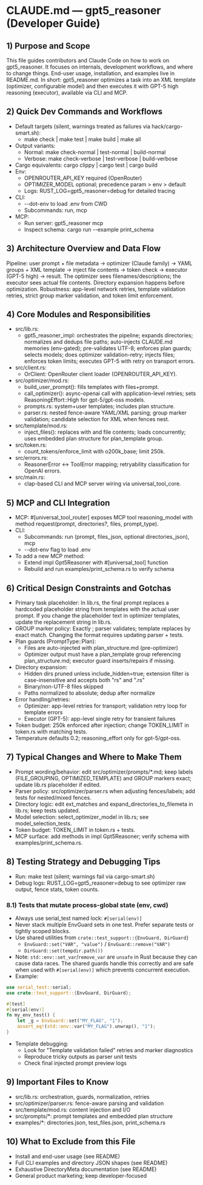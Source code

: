 # CLAUDE.md — gpt5_reasoner (Developer Guide)

## 1) Purpose and Scope
This file guides contributors and Claude Code on how to work on gpt5_reasoner. It focuses on internals, development workflows, and where to change things. End-user usage, installation, and examples live in README.md. In short: gpt5_reasoner optimizes a task into an XML template (optimizer, configurable model) and then executes it with GPT-5 high reasoning (executor), available via CLI and MCP.

## 2) Quick Dev Commands and Workflows
- Default targets (silent, warnings treated as failures via hack/cargo-smart.sh):
  - make check | make test | make build | make all
- Output variants:
  - Normal: make check-normal | test-normal | build-normal
  - Verbose: make check-verbose | test-verbose | build-verbose
- Cargo equivalents: cargo clippy | cargo test | cargo build
- Env:
  - OPENROUTER_API_KEY required (OpenRouter)
  - OPTIMIZER_MODEL optional; precedence param > env > default
  - Logs: RUST_LOG=gpt5_reasoner=debug for detailed tracing
- CLI:
  - --dot-env to load .env from CWD
  - Subcommands: run, mcp
- MCP:
  - Run server: gpt5_reasoner mcp
  - Inspect schema: cargo run --example print_schema

## 3) Architecture Overview and Data Flow
Pipeline: user prompt + file metadata → optimizer (Claude family) → YAML groups + XML template → inject file contents → token check → executor (GPT-5 high) → result. The optimizer sees filenames/descriptions; the executor sees actual file contents. Directory expansion happens before optimization. Robustness: app-level network retries, template validation retries, strict group marker validation, and token limit enforcement.

## 4) Core Modules and Responsibilities
- src/lib.rs:
  - gpt5_reasoner_impl: orchestrates the pipeline; expands directories; normalizes and dedups file paths; auto-injects CLAUDE.md memories (env-gated); pre-validates UTF-8; enforces plan guards; selects models; does optimizer validation-retry; injects files; enforces token limits; executes GPT-5 with retry on transport errors.
- src/client.rs:
  - OrClient: OpenRouter client loader (OPENROUTER_API_KEY).
- src/optimizer/mod.rs:
  - build_user_prompt(): fills templates with files+prompt.
  - call_optimizer(): async-openai call with application-level retries; sets ReasoningEffort::High for gpt-5/gpt-oss models.
  - prompts.rs: system+user templates; includes plan structure.
  - parser.rs: nested fence-aware YAML/XML parsing; group marker validation; candidate selection for XML when fences nest.
- src/template/mod.rs:
  - inject_files(): replaces <!-- GROUP: name --> with <group> and file contents; loads concurrently; uses embedded plan structure for plan_template group.
- src/token.rs:
  - count_tokens/enforce_limit with o200k_base; limit 250k.
- src/errors.rs:
  - ReasonerError ↔ ToolError mapping; retryability classification for OpenAI errors.
- src/main.rs:
  - clap-based CLI and MCP server wiring via universal_tool_core.

## 5) MCP and CLI Integration
- MCP: #[universal_tool_router] exposes MCP tool reasoning_model with method request(prompt, directories?, files, prompt_type).
- CLI:
  - Subcommands: run (prompt, files_json, optional directories_json), mcp
  - --dot-env flag to load .env
- To add a new MCP method:
  - Extend impl Gpt5Reasoner with #[universal_tool] function
  - Rebuild and run examples/print_schema.rs to verify schema

## 6) Critical Design Constraints and Gotchas
- Primary task placeholder: In lib.rs, the final prompt replaces a hardcoded placeholder string from templates with the actual user prompt. If you change the placeholder text in optimizer templates, update the replacement string in lib.rs.
- GROUP marker policy: Exactly <!-- GROUP: name -->; parser validates; template replaces by exact match. Changing the format requires updating parser + tests.
- Plan guards (PromptType::Plan):
  - Files are auto-injected with plan_structure.md (pre-optimizer)
  - Optimizer output must have a plan_template group referencing plan_structure.md; executor guard inserts/repairs if missing.
- Directory expansion:
  - Hidden dirs pruned unless include_hidden=true; extension filter is case-insensitive and accepts both "rs" and ".rs"
  - Binary/non-UTF-8 files skipped
  - Paths normalized to absolute; dedup after normalize
- Error handling/retries:
  - Optimizer: app-level retries for transport; validation retry loop for template errors
  - Executor (GPT-5): app-level single retry for transient failures
- Token budget: 250k enforced after injection; change TOKEN_LIMIT in token.rs with matching tests.
- Temperature defaults 0.2; reasoning_effort only for gpt-5/gpt-oss.

## 7) Typical Changes and Where to Make Them
- Prompt wording/behavior: edit src/optimizer/prompts/*.md; keep labels (FILE_GROUPING, OPTIMIZED_TEMPLATE) and GROUP markers exact; update lib.rs placeholder if edited.
- Parser policy: src/optimizer/parser.rs when adjusting fences/labels; add tests for nested/mixed fences.
- Directory logic: edit ext_matches and expand_directories_to_filemeta in lib.rs; keep tests updated.
- Model selection: select_optimizer_model in lib.rs; see model_selection_tests.
- Token budget: TOKEN_LIMIT in token.rs + tests.
- MCP surface: add methods in impl Gpt5Reasoner; verify schema with examples/print_schema.rs.

## 8) Testing Strategy and Debugging Tips
- Run: make test (silent; warnings fail via cargo-smart.sh)
- Debug logs: RUST_LOG=gpt5_reasoner=debug to see optimizer raw output, fence stats, token counts.

### 8.1) Tests that mutate process-global state (env, cwd)

- Always use serial_test named lock: `#[serial(env)]`
- Never stack multiple EnvGuard sets in one test. Prefer separate tests or tightly scoped blocks.
- Use shared utilities from `crate::test_support::{EnvGuard, DirGuard}`
  - `EnvGuard::set("VAR", "value")` / `EnvGuard::remove("VAR")`
  - `DirGuard::set(tempdir.path())`
- Note: `std::env::set_var`/`remove_var` are `unsafe` in Rust because they can cause data races. The shared guards handle this correctly and are safe when used with `#[serial(env)]` which prevents concurrent execution.
- Example:

```rust
use serial_test::serial;
use crate::test_support::{EnvGuard, DirGuard};

#[test]
#[serial(env)]
fn my_env_test() {
    let _g = EnvGuard::set("MY_FLAG", "1");
    assert_eq!(std::env::var("MY_FLAG").unwrap(), "1");
}
```

- Template debugging:
  - Look for "Template validation failed" retries and marker diagnostics
  - Reproduce tricky outputs as parser unit tests
  - Check final injected prompt preview logs

## 9) Important Files to Know
- src/lib.rs: orchestration, guards, normalization, retries
- src/optimizer/parser.rs: fence-aware parsing and validation
- src/template/mod.rs: content injection and I/O
- src/prompts/*: prompt templates and embedded plan structure
- examples/*: directories.json, test_files.json, print_schema.rs

## 10) What to Exclude from this File
- Install and end-user usage (see README)
- Full CLI examples and directory JSON shapes (see README)
- Exhaustive DirectoryMeta documentation (see README)
- General product marketing; keep developer-focused
